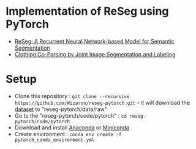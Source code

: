 # Implementation of ReSeg using PyTorch

* [ReSeg: A Recurrent Neural Network-based Model for Semantic Segmentation](https://arxiv.org/abs/1511.07053)
* [Clothing Co-Parsing by Joint Image Segmentation and Labeling](https://arxiv.org/abs/1502.00739)

# Setup

* Clone this repository : `git clone --recursive https://github.com/Wizaron/reseg-pytorch.git` - it will download the [dataset](https://github.com/bearpaw/clothing-co-parsing) to "reseg-pytorch/data/raw"
* Go to the "reseg-pytorch/code/pytorch" : `cd reseg-pytorch/code/pytorch`
* Download and install [Anaconda](https://www.anaconda.com/download/) or [Miniconda](https://conda.io/miniconda.html)
* Create environment : `conda env create -f pytorch_conda_environment.yml`
